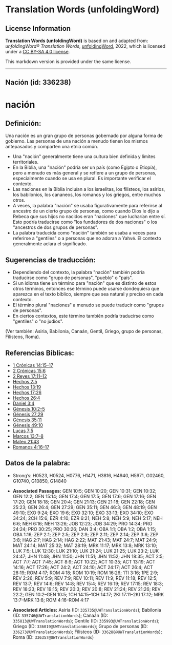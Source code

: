 # Translation Words (unfoldingWord)

## License Information

**Translation Words (unfoldingWord)** is based on and adapted from: _unfoldingWord® Translation Words_, [unfoldingWord](https://unfoldingword.org/utw), 2022, which is licensed under a [CC BY-SA 4.0 license](https://creativecommons.org/licenses/by-sa/4.0/legalcode.en).

This markdown version is provided under the same license.



--------------------------------

## Nación (id: 336238)

nación
======

Definición:
-----------

Una nación es un gran grupo de personas gobernado por alguna forma de gobierno. Las personas de una nación a menudo tienen los mismos antepasados y comparten una etnia común.

* Una "nación" generalmente tiene una cultura bien definida y límites territoriales.
* En la Biblia, una "nación" podría ser un país (como Egipto o Etiopía), pero a menudo es más general y se refiere a un grupo de personas, especialmente cuando se usa en plural. Es importante verificar el contexto.
* Las naciones en la Biblia incluían a los israelitas, los filisteos, los asirios, los babilonios, los cananeos, los romanos y los griegos, entre muchos otros.
* A veces, la palabra "nación" se usaba figurativamente para referirse al ancestro de un cierto grupo de personas, como cuando Dios le dijo a Rebeca que sus hijos no nacidos eran "naciones" que lucharían entre sí. Esto podría traducirse como "los fundadores de dos naciones" o los "ancestros de dos grupos de personas".
* La palabra traducida como "nación" también se usaba a veces para referirse a "gentiles" o a personas que no adoran a Yahvé. El contexto generalmente aclara el significado.

Sugerencias de traducción:
--------------------------

* Dependiendo del contexto, la palabra "nación" también podría traducirse como "grupo de personas", "pueblo" o "país".
* Si un idioma tiene un término para "nación" que es distinto de estos otros términos, entonces ese término puede usarse dondequiera que aparezca en el texto bíblico, siempre que sea natural y preciso en cada contexto.
* El término plural "naciones" a menudo se puede traducir como "grupos de personas".
* En ciertos contextos, este término también podría traducirse como "gentiles" o "no judíos".

(Ver también: Asiria, Babilonia, Canaán, Gentil, Griego, grupo de personas, Filisteos, Roma).

Referencias Bíblicas:
---------------------

* [1 Crónicas 14:15–17](https://ref.ly/1Chr14:15-1Chr14:17)
* [2 Crónicas 15:6](https://ref.ly/2Chr15:6)
* [2 Reyes 17:11–12](https://ref.ly/2Kgs17:11-2Kgs17:12)
* [Hechos 2:5](https://ref.ly/Acts2:5)
* [Hechos 13:19](https://ref.ly/Acts13:19)
* [Hechos 17:26](https://ref.ly/Acts17:26)
* [Hechos 26:4](https://ref.ly/Acts26:4)
* [Daniel 3:4](https://ref.ly/Dan3:4)
* [Génesis 10:2–5](https://ref.ly/Gen10:2-Gen10:5)
* [Génesis 27:29](https://ref.ly/Gen27:29)
* [Génesis 35:11](https://ref.ly/Gen35:11)
* [Génesis 49:10](https://ref.ly/Gen49:10)
* [Lucas 7:5](https://ref.ly/Luke7:5)
* [Marcos 13:7–8](https://ref.ly/Mark13:7-Mark13:8)
* [Mateo 21:43](https://ref.ly/Matt21:43)
* [Romanos 4:16–17](https://ref.ly/Rom4:16-Rom4:17)

Datos de la palabra:
--------------------

* Strong’s: H0523, H0524, H0776, H1471, H3816, H4940, H5971, G02460, G10740, G10850, G14840

* **Associated Passages:** GEN 10:5; GEN 10:20; GEN 10:31; GEN 10:32; GEN 12:2; GEN 15:14; GEN 17:4; GEN 17:5; GEN 17:6; GEN 17:16; GEN 17:20; GEN 18:18; GEN 20:4; GEN 21:13; GEN 21:18; GEN 22:18; GEN 25:23; GEN 26:4; GEN 27:29; GEN 35:11; GEN 46:3; GEN 48:19; GEN 49:10; EXO 9:24; EXO 19:6; EXO 32:10; EXO 33:13; EXO 34:10; EXO 34:24; 2CH 15:6; EZR 4:10; EZR 6:21; NEH 5:8; NEH 5:9; NEH 5:17; NEH 6:6; NEH 6:16; NEH 13:26; JOB 12:23; JOB 34:29; PRO 14:34; PRO 24:24; PRO 30:25; PRO 30:26; DAN 3:4; OBA 1:1; OBA 1:2; OBA 1:15; OBA 1:16; ZEP 2:1; ZEP 2:5; ZEP 2:9; ZEP 2:11; ZEP 2:14; ZEP 3:6; ZEP 3:8; HAG 2:7; HAG 2:14; HAG 2:22; MAT 21:43; MAT 24:7; MAT 24:9; MAT 24:14; MAT 25:32; MAT 28:19; MRK 11:17; MRK 13:8; MRK 13:10; LUK 7:5; LUK 12:30; LUK 21:10; LUK 21:24; LUK 21:25; LUK 23:2; LUK 24:47; JHN 11:48; JHN 11:50; JHN 11:51; JHN 11:52; JHN 18:35; ACT 2:5; ACT 7:7; ACT 7:45; ACT 8:9; ACT 10:22; ACT 10:35; ACT 13:19; ACT 14:16; ACT 17:26; ACT 24:2; ACT 24:10; ACT 24:17; ACT 26:4; ACT 28:19; ROM 4:17; ROM 4:18; ROM 10:19; ROM 16:26; 1TI 3:16; 1PE 2:9; REV 2:26; REV 5:9; REV 7:9; REV 10:11; REV 11:9; REV 11:18; REV 12:5; REV 13:7; REV 14:6; REV 14:8; REV 15:4; REV 16:19; REV 17:15; REV 18:3; REV 18:23; REV 19:15; REV 20:3; REV 20:8; REV 21:24; REV 21:26; REV 22:2; GEN 10:2–GEN 10:5; 1CH 14:15–1CH 14:17; 2KI 17:11–2KI 17:12; MRK 13:7–MRK 13:8; ROM 4:16–ROM 4:17
* **Associated Articles:** Asiria (ID: `335735@UWTranslationWords`); Babilonia (ID: `335746@UWTranslationWords`); Canaán (ID: `335813@UWTranslationWords`); Gentile (ID: `335993@UWTranslationWords`); Griego (ID: `336019@UWTranslationWords`); Grupo de personas (ID: `336273@UWTranslationWords`); Filisteos (ID: `336288@UWTranslationWords`); Roma (ID: `336357@UWTranslationWords`)

